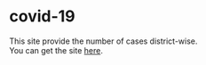 # covid-19
This site provide the number of cases district-wise.   
You can get the site [here](https://priyanshudangi.github.io/covid-19/).